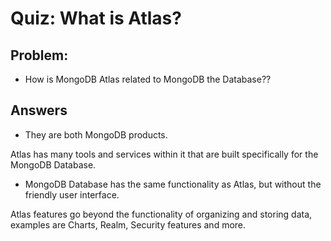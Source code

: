 # Quiz: What is Atlas?

## Problem:
- How is MongoDB Atlas related to MongoDB the Database??

## Answers

- They are both MongoDB products.

Atlas has many tools and services within it that are built specifically for the MongoDB Database.

- MongoDB Database has the same functionality as Atlas, but without the friendly user interface.

Atlas features go beyond the functionality of organizing and storing data, examples are Charts, Realm, Security features and more.


